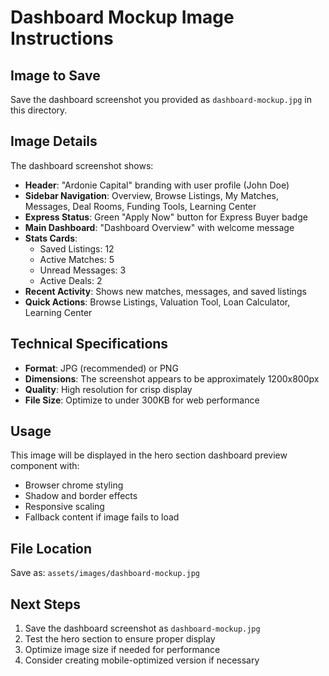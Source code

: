 # Dashboard Mockup Image Instructions

## Image to Save
Save the dashboard screenshot you provided as `dashboard-mockup.jpg` in this directory.

## Image Details
The dashboard screenshot shows:
- **Header**: "Ardonie Capital" branding with user profile (John Doe)
- **Sidebar Navigation**: Overview, Browse Listings, My Matches, Messages, Deal Rooms, Funding Tools, Learning Center
- **Express Status**: Green "Apply Now" button for Express Buyer badge
- **Main Dashboard**: "Dashboard Overview" with welcome message
- **Stats Cards**: 
  - Saved Listings: 12
  - Active Matches: 5  
  - Unread Messages: 3
  - Active Deals: 2
- **Recent Activity**: Shows new matches, messages, and saved listings
- **Quick Actions**: Browse Listings, Valuation Tool, Loan Calculator, Learning Center

## Technical Specifications
- **Format**: JPG (recommended) or PNG
- **Dimensions**: The screenshot appears to be approximately 1200x800px
- **Quality**: High resolution for crisp display
- **File Size**: Optimize to under 300KB for web performance

## Usage
This image will be displayed in the hero section dashboard preview component with:
- Browser chrome styling
- Shadow and border effects
- Responsive scaling
- Fallback content if image fails to load

## File Location
Save as: `assets/images/dashboard-mockup.jpg`

## Next Steps
1. Save the dashboard screenshot as `dashboard-mockup.jpg`
2. Test the hero section to ensure proper display
3. Optimize image size if needed for performance
4. Consider creating mobile-optimized version if necessary
